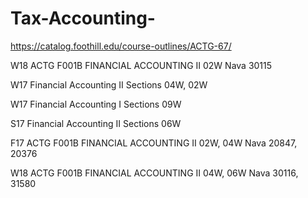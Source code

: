 # Tax-Accounting-
https://catalog.foothill.edu/course-outlines/ACTG-67/

W18 ACTG F001B FINANCIAL ACCOUNTING II 02W Nava 30115

W17 Financial Accounting II Sections 04W, 02W

W17 Financial Accounting I Sections 09W

S17 Financial Accounting II Sections 06W

F17 ACTG F001B FINANCIAL ACCOUNTING II 02W, 04W Nava 20847, 20376

W18 ACTG F001B FINANCIAL ACCOUNTING II 04W, 06W Nava 30116, 31580
